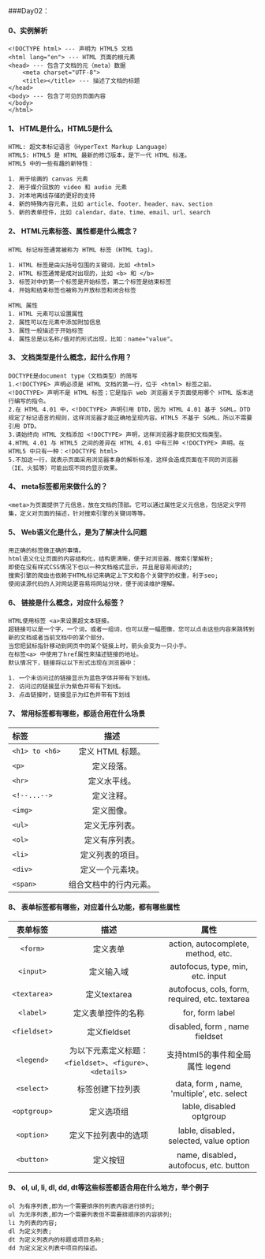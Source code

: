 ﻿###Day02：
#### 0、实例解析
```
<!DOCTYPE html> --- 声明为 HTML5 文档
<html lang="en"> --- HTML 页面的根元素
<head> --- 包含了文档的元（meta）数据
    <meta charset="UTF-8">
    <title></title> --- 描述了文档的标题
</head>
<body> --- 包含了可见的页面内容
</body>
</html>
```
#### 1、 HTML是什么，HTML5是什么
```
HTML: 超文本标记语言（HyperText Markup Language）
HTML5: HTML5 是 HTML 最新的修订版本，是下一代 HTML 标准。
HTML5 中的一些有趣的新特性：

1. 用于绘画的 canvas 元素
2. 用于媒介回放的 video 和 audio 元素
3. 对本地离线存储的更好的支持
4. 新的特殊内容元素，比如 article、footer、header、nav、section
5. 新的表单控件，比如 calendar、date、time、email、url、search
```
#### 2、 HTML元素标签、属性都是什么概念？
```
HTML 标记标签通常被称为 HTML 标签 (HTML tag)。

1. HTML 标签是由尖括号包围的关键词，比如 <html>
2. HTML 标签通常是成对出现的，比如 <b> 和 </b>
3. 标签对中的第一个标签是开始标签，第二个标签是结束标签
4. 开始和结束标签也被称为开放标签和闭合标签

HTML 属性
1. HTML 元素可以设置属性
2. 属性可以在元素中添加附加信息
3. 属性一般描述于开始标签
4. 属性总是以名称/值对的形式出现，比如：name="value"。
```

#### 3、 文档类型是什么概念，起什么作用？
```
DOCTYPE是document type（文档类型）的简写
1.<!DOCTYPE> 声明必须是 HTML 文档的第一行，位于 <html> 标签之前。
<!DOCTYPE> 声明不是 HTML 标签；它是指示 web 浏览器关于页面使用哪个 HTML 版本进行编写的指令。
2.在 HTML 4.01 中，<!DOCTYPE> 声明引用 DTD，因为 HTML 4.01 基于 SGML。DTD 规定了标记语言的规则，这样浏览器才能正确地呈现内容。HTML5 不基于 SGML，所以不需要引用 DTD。
3.请始终向 HTML 文档添加 <!DOCTYPE> 声明，这样浏览器才能获知文档类型。
4.HTML 4.01 与 HTML5 之间的差异在 HTML 4.01 中有三种 <!DOCTYPE> 声明。在 HTML5 中只有一种：<!DOCTYPE html>
5.不加这一行，就表示页面采用浏览器本身的解析标准，这样会造成页面在不同的浏览器（IE、火狐等）可能出现不同的显示效果。
```
#### 4、 meta标签都用来做什么的？
```
<meta>为页面提供了元信息，放在文档的顶部。它可以通过属性定义元信息，包括定义字符集，定义对页面的描述，针对搜索引擎的关键词等等。
```
#### 5、 Web语义化是什么，是为了解决什么问题
```
用正确的标签做正确的事情。
html语义化让页面的内容结构化，结构更清晰，便于对浏览器、搜索引擎解析;
即使在没有样式CSS情况下也以一种文档格式显示，并且是容易阅读的;
搜索引擎的爬虫也依赖于HTML标记来确定上下文和各个关键字的权重，利于seo;
使阅读源代码的人对网站更容易将网站分块，便于阅读维护理解。
```
#### 6、 链接是什么概念，对应什么标签？
```
HTML使用标签 <a>来设置超文本链接。
超链接可以是一个字，一个词，或者一组词，也可以是一幅图像，您可以点击这些内容来跳转到新的文档或者当前文档中的某个部分。
当您把鼠标指针移动到网页中的某个链接上时，箭头会变为一只小手。
在标签<a> 中使用了href属性来描述链接的地址。
默认情况下，链接将以以下形式出现在浏览器中：

1. 一个未访问过的链接显示为蓝色字体并带有下划线。
2. 访问过的链接显示为紫色并带有下划线。
3. 点击链接时，链接显示为红色并带有下划线
```
#### 7、 常用标签都有哪些，都适合用在什么场景

|标签 | 描述 |
| :--- | :---: |
| `<h1> to <h6>` |	定义 HTML 标题。
| `<p>` |	定义段落。
| `<hr>` |	定义水平线。
| `<!--...-->` |	定义注释。
| `<img>` |	定义图像。
| `<ul>` |	定义无序列表。
| `<ol>` |	定义有序列表。
| `<li>` |	定义列表的项目。
| `<div>` |	定义一个元素块。
| `<span>` |	组合文档中的行内元素。

#### 8、 表单标签都有哪些，对应着什么功能，都有哪些属性

| 表单标签 |	描述	 | 属性 | 
| :---: | :---: | :---: | 
| `<form>` | 定义表单 | action, autocomplete, method, etc. |
| `<input>` |	定义输入域 |	autofocus, type, min, etc.	input
| `<textarea>` |	定义textarea |	autofocus, cols, form, required, etc.	textarea
| `<label>` |	定义表单控件的名称 |	for, form	label
| `<fieldset>` |	定义fieldset	 | disabled, form , name	fieldset
| `<legend>` |	为以下元素定义标题：`<fieldset>`、`<figure>`、`<details>` |	支持html5的事件和全局属性	legend
| `<select>` |	标签创建下拉列表 |	data, form , name, 'multiple', etc.	select
| `<optgroup>` |	定义选项组 |	lable, disabled	optgroup
| `<option>` |	定义下拉列表中的选项 |	lable, disabled， selected, value	option
| `<button>` |	定义按钮 |	name, disabled， autofocus, etc.	button

#### 9、 ol, ul, li, dl, dd, dt等这些标签都适合用在什么地方，举个例子
```
ol 为有序列表,即为一个需要排序的列表内容进行排列;
ul 为无序列表,即为一个需要列表但不需要排顺序的内容排列;
li 为列表的内容;
dl 为定义列表;
dt 为定义列表内的标题或项目名称;
dd 为定义定义列表中项目的描述。
```